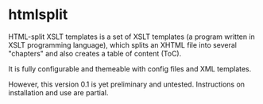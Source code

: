 # htmlsplit
HTML-split XSLT templates is a set of XSLT templates (a program written in XSLT programming language),
which splits an XHTML file into several "chapters" and also creates a table of content (ToC).

It is fully configurable and themeable with config files and XML templates.

However, this version 0.1 is yet preliminary and untested. Instructions on installation and use are partial.
